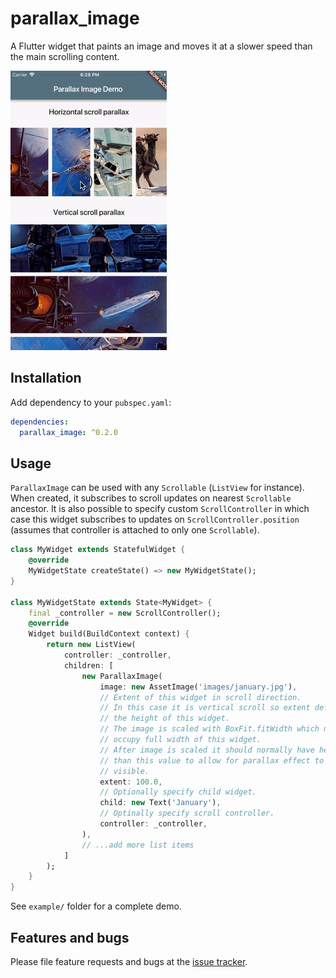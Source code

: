 # parallax_image

A Flutter widget that paints an image and moves it at a slower speed than the main scrolling content.

![demo.gif](demo.gif)

## Installation

Add dependency to your `pubspec.yaml`:

```yaml
dependencies:
  parallax_image: ^0.2.0
```

## Usage

`ParallaxImage` can be used with any `Scrollable` (`ListView` for instance).
When created, it subscribes to scroll updates on nearest `Scrollable` ancestor.
It is also possible to specify custom `ScrollController` in which case this
widget subscribes to updates on `ScrollController.position` (assumes that
controller is attached to only one `Scrollable`).

```dart
class MyWidget extends StatefulWidget {
    @override
    MyWidgetState createState() => new MyWidgetState();
}

class MyWidgetState extends State<MyWidget> {
    final _controller = new ScrollController();
    @override
    Widget build(BuildContext context) {
        return new ListView(
            controller: _controller,
            children: [
                new ParallaxImage(
                    image: new AssetImage('images/january.jpg'),
                    // Extent of this widget in scroll direction.
                    // In this case it is vertical scroll so extent defines
                    // the height of this widget.
                    // The image is scaled with BoxFit.fitWidth which makes it
                    // occupy full width of this widget.
                    // After image is scaled it should normally have height greater 
                    // than this value to allow for parallax effect to be
                    // visible.
                    extent: 100.0,
                    // Optionally specify child widget.
                    child: new Text('January'),
                    // Optinally specify scroll controller.
                    controller: _controller,
                ),
                // ...add more list items
            ]
        );
    }
}
```

See `example/` folder for a complete demo.

## Features and bugs

Please file feature requests and bugs at the [issue tracker][issue_tracker].

[issue_tracker]: https://github.com/pulyaevskiy/parallax-image/issues
